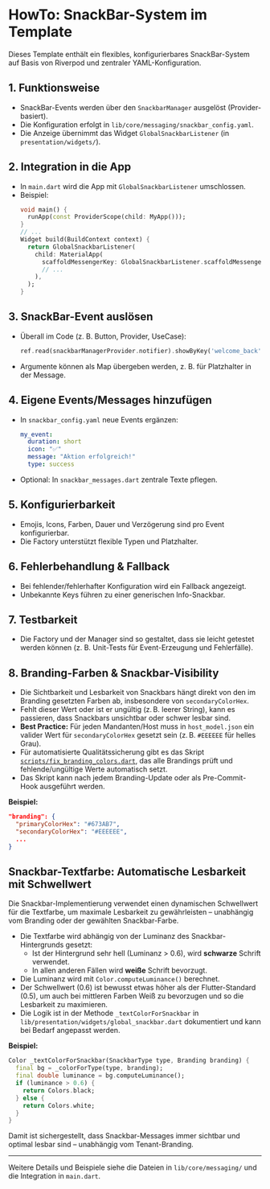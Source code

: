 # HowTo: SnackBar-System im Template

Dieses Template enthält ein flexibles, konfigurierbares SnackBar-System auf Basis von Riverpod und zentraler YAML-Konfiguration.

## 1. Funktionsweise
- SnackBar-Events werden über den `SnackbarManager` ausgelöst (Provider-basiert).
- Die Konfiguration erfolgt in `lib/core/messaging/snackbar_config.yaml`.
- Die Anzeige übernimmt das Widget `GlobalSnackbarListener` (in `presentation/widgets/`).

## 2. Integration in die App
- In `main.dart` wird die App mit `GlobalSnackbarListener` umschlossen.
- Beispiel:
  ```dart
  void main() {
    runApp(const ProviderScope(child: MyApp()));
  }
  // ...
  Widget build(BuildContext context) {
    return GlobalSnackbarListener(
      child: MaterialApp(
        scaffoldMessengerKey: GlobalSnackbarListener.scaffoldMessengerKey,
        // ...
      ),
    );
  }
  ```

## 3. SnackBar-Event auslösen
- Überall im Code (z. B. Button, Provider, UseCase):
  ```dart
  ref.read(snackbarManagerProvider.notifier).showByKey('welcome_back');
  ```
- Argumente können als Map übergeben werden, z. B. für Platzhalter in der Message.

## 4. Eigene Events/Messages hinzufügen
- In `snackbar_config.yaml` neue Events ergänzen:
  ```yaml
  my_event:
    duration: short
    icon: "✅"
    message: "Aktion erfolgreich!"
    type: success
  ```
- Optional: In `snackbar_messages.dart` zentrale Texte pflegen.

## 5. Konfigurierbarkeit
- Emojis, Icons, Farben, Dauer und Verzögerung sind pro Event konfigurierbar.
- Die Factory unterstützt flexible Typen und Platzhalter.

## 6. Fehlerbehandlung & Fallback
- Bei fehlender/fehlerhafter Konfiguration wird ein Fallback angezeigt.
- Unbekannte Keys führen zu einer generischen Info-Snackbar.

## 7. Testbarkeit
- Die Factory und der Manager sind so gestaltet, dass sie leicht getestet werden können (z. B. Unit-Tests für Event-Erzeugung und Fehlerfälle).

## 8. Branding-Farben & Snackbar-Visibility

- Die Sichtbarkeit und Lesbarkeit von Snackbars hängt direkt von den im Branding gesetzten Farben ab, insbesondere von `secondaryColorHex`.
- Fehlt dieser Wert oder ist er ungültig (z. B. leerer String), kann es passieren, dass Snackbars unsichtbar oder schwer lesbar sind.
- **Best Practice:** Für jeden Mandanten/Host muss in `host_model.json` ein valider Wert für `secondaryColorHex` gesetzt sein (z. B. `#EEEEEE` für helles Grau).
- Für automatisierte Qualitätssicherung gibt es das Skript [`scripts/fix_branding_colors.dart`](../scripts/README_fix_branding_colors.md), das alle Brandings prüft und fehlende/ungültige Werte automatisch setzt.
- Das Skript kann nach jedem Branding-Update oder als Pre-Commit-Hook ausgeführt werden.

**Beispiel:**
```json
"branding": {
  "primaryColorHex": "#673AB7",
  "secondaryColorHex": "#EEEEEE",
  ...
}
```

## Snackbar-Textfarbe: Automatische Lesbarkeit mit Schwellwert

Die Snackbar-Implementierung verwendet einen dynamischen Schwellwert für die Textfarbe, um maximale Lesbarkeit zu gewährleisten – unabhängig vom Branding oder der gewählten Snackbar-Farbe.

- Die Textfarbe wird abhängig von der Luminanz des Snackbar-Hintergrunds gesetzt:
  - Ist der Hintergrund sehr hell (Luminanz > 0.6), wird **schwarze** Schrift verwendet.
  - In allen anderen Fällen wird **weiße** Schrift bevorzugt.
- Die Luminanz wird mit `Color.computeLuminance()` berechnet.
- Der Schwellwert (0.6) ist bewusst etwas höher als der Flutter-Standard (0.5), um auch bei mittleren Farben Weiß zu bevorzugen und so die Lesbarkeit zu maximieren.
- Die Logik ist in der Methode `_textColorForSnackbar` in `lib/presentation/widgets/global_snackbar.dart` dokumentiert und kann bei Bedarf angepasst werden.

**Beispiel:**
```dart
Color _textColorForSnackbar(SnackbarType type, Branding branding) {
  final bg = _colorForType(type, branding);
  final double luminance = bg.computeLuminance();
  if (luminance > 0.6) {
    return Colors.black;
  } else {
    return Colors.white;
  }
}
```

Damit ist sichergestellt, dass Snackbar-Messages immer sichtbar und optimal lesbar sind – unabhängig vom Tenant-Branding.

---

Weitere Details und Beispiele siehe die Dateien in `lib/core/messaging/` und die Integration in `main.dart`.
